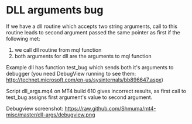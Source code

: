 # DLL arguments bug

If we have a dll routine which accepts two string arguments, call to this routine leads to second argument passed the same pointer as first if the following met:

1. we call dll routine from mql function
2. both arguments for dll are the arguments to mql function

Example dll has function test_bug which sends both it's arguments to debugger (you need DebugView running to see them: http://technet.microsoft.com/en-us/sysinternals/bb896647.aspx)

Script dll_args.mq4 on MT4 build 610 gives incorrect results, as first call to test_bug assigns first argument's value to second argument.

Debugview screenshot:
https://raw.github.com/Shmuma/mt4-misc/master/dll-args/debugview.png
